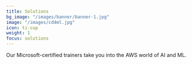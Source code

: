 ```yaml
---
title: Solutions
bg_image: "/images/banner/banner-1.jpg"
image: "/images/cd4ml.jpg"
icon: ti-cup
weight: 1
focus: solutions
---
```

Our Microsoft-certified trainers take you into the AWS world of AI and ML.
